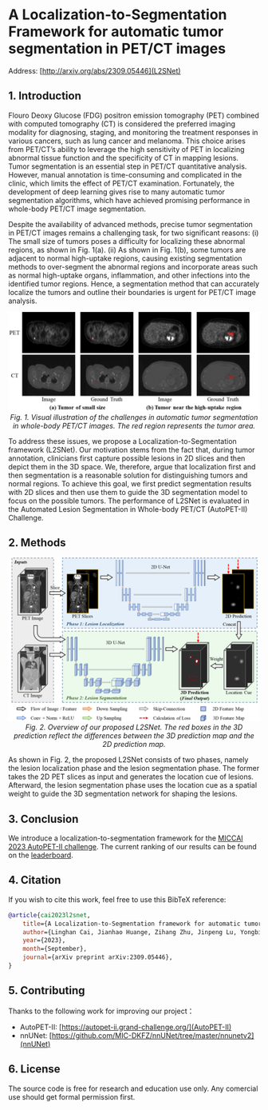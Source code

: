 # A Localization-to-Segmentation Framework for automatic tumor segmentation in PET/CT images
Address: [http://arxiv.org/abs/2309.05446](L2SNet) 
## 1. Introduction

Flouro Deoxy Glucose (FDG) positron emission tomography (PET) combined with computed tomography (CT) is considered the preferred imaging modality for diagnosing, staging, and monitoring the treatment responses in various cancers, such as lung cancer and melanoma. This choice arises from PET/CT’s ability to leverage the high sensitivity of PET in localizing abnormal tissue function and the specificity of CT in mapping lesions. Tumor segmentation is an essential step in PET/CT quantitative analysis. However, manual annotation is time-consuming and complicated in the clinic, which limits the effect of PET/CT examination. Fortunately, the development of deep learning gives rise to many automatic tumor segmentation algorithms, which have achieved promising performance in whole-body PET/CT image segmentation.

Despite the availability of advanced methods, precise tumor segmentation in PET/CT images remains a challenging task, for two significant reasons: (i) The small size of tumors poses a difficulty for localizing these abnormal regions, as shown in Fig. 1(a). (ii) As shown in Fig. 1(b), some tumors are adjacent to normal high-uptake regions, causing existing segmentation methods to over-segment the abnormal regions and incorporate areas such as normal high-uptake organs, inflammation, and other infections into the identified tumor regions. Hence, a segmentation method that can accurately localize the tumors and outline their boundaries is urgent for PET/CT image analysis.

<p align="center">
    <img src="imgs/challenges-in-automatic-tumor-segmentation.png"/> <br />
    <em> 
    Fig. 1. Visual illustration of the challenges in automatic tumor segmentation in whole-body PET/CT images. The red region represents the tumor area.
    </em>
</p>

To address these issues, we propose a Localization-to-Segmentation framework (L2SNet). Our motivation stems from the fact that, during tumor annotation, clinicians first capture possible lesions in 2D slices and then depict them in the 3D space. We, therefore, argue that localization first and then segmentation is a reasonable solution for distinguishing tumors and normal regions. To achieve this goal, we first predict segmentation results with 2D slices and then use them to guide the 3D segmentation model to focus on the possible tumors. The performance of L2SNet is evaluated in the Automated Lesion Segmentation in Whole-body PET/CT (AutoPET-II) Challenge.

## 2. Methods

<p align="center">
    <img src="imgs/network-structure.png"/> <br />
    <em> 
    Fig. 2. Overview of our proposed L2SNet. The red boxes in the 3D prediction reflect the differences between the 3D prediction map and the 2D prediction map.
    </em>
</p>

As shown in Fig. 2, the proposed L2SNet consists of two phases, namely the lesion localization phase and the lesion segmentation phase. The former takes the 2D PET slices as input and generates the location cue of lesions. Afterward, the lesion segmentation phase uses the location cue as a spatial weight to guide the 3D segmentation network for shaping the lesions.

## 3. Conclusion

We introduce a localization-to-segmentation framework for the [MICCAI 2023 AutoPET-II challenge](https://autopet-ii.grand-challenge.org/). The current ranking of our results can be found on the [leaderboard](https://autopet-ii.grand-challenge.org/evaluation/challenge/leaderboard/).

## 4. Citation

If you wish to cite this work, feel free to use this BibTeX reference:

```bibtex
@article{cai2023l2snet,
    title={A Localization-to-Segmentation framework for automatic tumor segmentation in whole-body PET/CT images},
    author={Linghan Cai, Jianhao Huange, Zihang Zhu, Jinpeng Lu, Yongbing Zhang},
    year={2023},
    month={September},
    journal={arXiv preprint arXiv:2309.05446},
}
```

## 5. Contributing

Thanks to the following work for improving our project：
- AutoPET-II: [https://autopet-ii.grand-challenge.org/](AutoPET-II)
- nnUNet: [https://github.com/MIC-DKFZ/nnUNet/tree/master/nnunetv2](nnUNet)
  
## 6. License

The source code is free for research and education use only. Any comercial use should get formal permission first.
